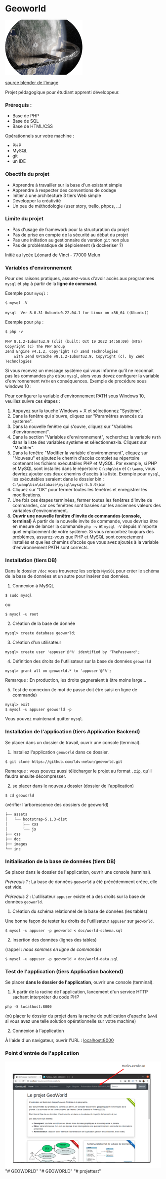 # Geoworld 

![world](./images/world-logo.png)

[source blender de l'image](https://www.blendernation.com/wp-content/uploads/2019/03/Ring_Of_Iron04_branded.png)

Projet pédagogique pour étudiant apprenti développeur.

### Prérequis :

* Base de PHP
* Base de SQL
* Base de HTML/CSS

Opérationnels sur votre machine :
* PHP
* MySQL
* git 
* un IDE 

### Obectifs du projet

* Apprendre à travailler sur la base d'un existant simple
* Apprendre à respecter des conventions de codage
* Initier à une architecture 3 tiers Web simple
* Développer la créativité
* Un peu de méthodologie (user story, trello, phpcs, ...)

### Limite du projet 

* Pas d'usage de framework pour la structuration du projet 
* Pas de prise en compte de la sécurité au début du projet
* Pas une initiation au gestionnaire de version `git` non plus
* Pas de problématique de déploiement (à dockeriser ?)

Initié au lycée Léonard de Vinci - 77000 Melun

### Variables d'environnement

Pour des raisons pratiques, assurez-vous d'avoir accès aux programmes `mysql` et `php` à partir de la **ligne de command**.

Exemple pour `mysql` :

```
$ mysql -V

mysql  Ver 8.0.31-0ubuntu0.22.04.1 for Linux on x86_64 ((Ubuntu))
```


Exemple pour `php` :

```
$ php -v

PHP 8.1.2-1ubuntu2.9 (cli) (built: Oct 19 2022 14:58:09) (NTS)
Copyright (c) The PHP Group
Zend Engine v4.1.2, Copyright (c) Zend Technologies
    with Zend OPcache v8.1.2-1ubuntu2.9, Copyright (c), by Zend Technologies
```

Si vous recevez un message système qui vous informe qu'il ne reconnait pas les commandes `php` et/ou `mysql`, alors vous devez configurer la variable d'environnement `PATH` en conséquences. Exemple de procédure sous windows 10 :

Pour configurer la variable d'environnement PATH sous Windows 10, veuillez suivre ces étapes :

1. Appuyez sur la touche Windows + X et sélectionnez "Système".
2. Dans la fenêtre qui s'ouvre, cliquez sur "Paramètres avancés du système".
3. Dans la nouvelle fenêtre qui s'ouvre, cliquez sur "Variables d'environnement".
4. Dans la section "Variables d'environnement", recherchez la variable `Path` dans la liste des variables système et sélectionnez-la. Cliquez sur "Modifier".
5. Dans la fenêtre "Modifier la variable d'environnement", cliquez sur "Nouveau" et ajoutez le chemin d'accès complet au répertoire contenant les fichiers exécutables PHP et MySQL. Par exemple, si PHP et MySQL sont installés dans le répertoire `C:\php\bin` et `C:\wamp`, vous devriez ajouter ces deux chemins d'accès à la liste. Exemple pour `mysql`, les exécutables seraient dans le dossier bin : `C:\wamp\bin\database\mysql\mysql-5.5.9\bin`
6. Cliquez sur "OK" pour fermer toutes les fenêtres et enregistrer les modifications.
7. Une fois ces étapes terminées, fermer toutes les fenêtres d'invite de commandes, car ces fenêtres sont basées sur les anciennes valeurs des variables d'environnement.
8. **Ouvrir une nouvelle fenêtre d'invite de commandes (console, terminal)**
À partir de la nouvelle invite de commande, vous devriez être en mesure de lancer la commande `php -v` et `mysql -V` depuis n'importe quel emplacement de votre système. Si vous rencontrez toujours des problèmes, assurez-vous que PHP et MySQL sont correctement installés et que les chemins d'accès que vous avez ajoutés à la variable d'environnement PATH sont corrects.


### Installation (tiers DB)

Dans le dossier `/doc` vous trouverez les scripts `MysSQL` pour créer le schéma de la base de données et un autre pour insérer des données.

1. Connexion à MySQL 
```
$ sudo mysql
```

ou 
```
$ mysql -u root
```

2. Création de la base de donnée
```
mysql> create database geoworld; 
```

3. Création d'un utilisateur

```
mysql> create user 'appuser'@'%' identified by 'ThePassword';
```

4. Définition des droits de l'utilisateur sur la base de données `geoworld`
```
mysql> grant all on geoworld.* to 'appuser'@'%';
```
Remarque : En production, les droits gagneraient à être moins large...

5. Test de connexion (le mot de passe doit être saisi en ligne de commande)
```
mysql> exit
$ mysql -u appuser geoworld -p
```

Vous pouvez maintenant quitter `mysql`.


### Installation de l'application (tiers Application Backend)

Se placer dans un dossier de travail, ouvrir une console (terminal).

1. Installez l'application `geoworld` dans ce dossier.

```
$ git clone https://github.com/ldv-melun/geoworld.git
```

Remarque : vous pouvez aussi télécharger le projet au format `.zip`, qu'il faudra ensuite décompresser.

2. se placer dans le nouveau dossier (dossier de l'application)

```
$ cd geoworld
```

(vérifier l'arborescence des dossiers de geoworld)
```
├── assets
│   └── bootstrap-5.1.3-dist
│       ├── css
│       └── js
├── css
├── doc
├── images
└── inc
```

### Initialisation de la base de données (tiers DB)

Se placer dans le dossier de l'application, ouvrir une console (terminal).

*Prérequis 1* : La base de données `geoworld` a été précédemment créée, elle est vide.

*Prérequis 2* : L'utilisateur `appuser` existe et a des droits sur la base de données `geoworld`.

1. Création du schéma relationnel de la base de données (les tables)

Une bonne façon de tester les droits de l'utilisateur `appuser` sur `geoworld`.  

```
$ mysql -u appuser -p geoworld < doc/world-schema.sql
```

2. Insertion des données (lignes des tables)

(rappel : _nous sommes en ligne de commande_) 
```
$ mysql -u appuser -p geoworld < doc/world-data.sql
```


### Test de l'application (tiers Application backend)

Se placer **dans le dossier de l'application**, ouvrir une console (terminal).

1. À partir de la racine de l'application, lancement d'un service HTTP sachant interpréter du code PHP
```
php -S localhost:8000
```
(où placer le dossier du projet dans la racine de publication d'apache (`www`) si vous avez une telle solution opérationnelle sur votre machine)

2. Connexion à l'application

À l'aide d'un navigateur, ouvrir l'URL : [localhost:8000](localhost:8000)

### Point d'entrée de l'application

![copie écran](./images/projet-attendus.png)
"# GEOWORLD" 
"# GEOWORLD" 
"# projettest" 
